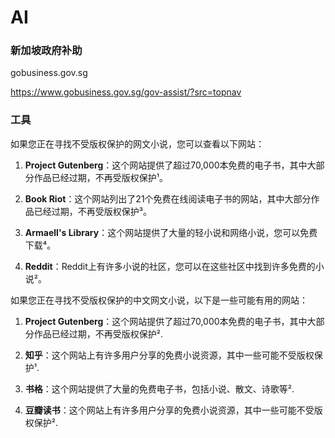 # AI

### 新加坡政府补助

gobusiness.gov.sg

https://www.gobusiness.gov.sg/gov-assist/?src=topnav

### 工具



如果您正在寻找不受版权保护的网文小说，您可以查看以下网站：

1. **Project Gutenberg**：这个网站提供了超过70,000本免费的电子书，其中大部分作品已经过期，不再受版权保护¹。

2. **Book Riot**：这个网站列出了21个免费在线阅读电子书的网站，其中大部分作品已经过期，不再受版权保护³。

3. **Armaell's Library**：这个网站提供了大量的轻小说和网络小说，您可以免费下载⁴。

4. **Reddit**：Reddit上有许多小说的社区，您可以在这些社区中找到许多免费的小说²。

如果您正在寻找不受版权保护的中文网文小说，以下是一些可能有用的网站：

1. **Project Gutenberg**：这个网站提供了超过70,000本免费的电子书，其中大部分作品已经过期，不再受版权保护².

2. **知乎**：这个网站上有许多用户分享的免费小说资源，其中一些可能不受版权保护¹.

3. **书格**：这个网站提供了大量的免费电子书，包括小说、散文、诗歌等².

4. **豆瓣读书**：这个网站上有许多用户分享的免费小说资源，其中一些可能不受版权保护².
